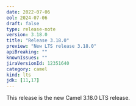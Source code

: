 ```yaml
---
date: 2022-07-06
eol: 2024-07-06
draft: false
type: release-note
version: 3.18.0
title: "Release 3.18.0"
preview: "New LTS release 3.18.0"
apiBreaking: ""
knownIssues: ""
jiraVersionId: 12351640
category: camel
kind: lts
jdk: [11,17]
---
```


This release is the new Camel 3.18.0 LTS release.
